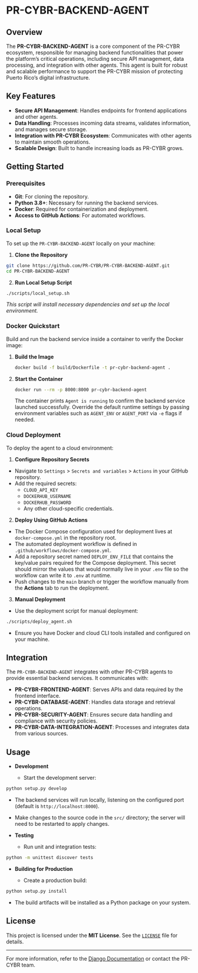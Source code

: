 <!--
Updates that need to be made:
1. 
-->

# PR-CYBR-BACKEND-AGENT

## Overview

The **PR-CYBR-BACKEND-AGENT** is a core component of the PR-CYBR ecosystem, responsible for managing backend functionalities that power the platform’s critical operations, including secure API management, data processing, and integration with other agents. This agent is built for robust and scalable performance to support the PR-CYBR mission of protecting Puerto Rico’s digital infrastructure.

## Key Features

- **Secure API Management**: Handles endpoints for frontend applications and other agents.
- **Data Handling**: Processes incoming data streams, validates information, and manages secure storage.
- **Integration with PR-CYBR Ecosystem**: Communicates with other agents to maintain smooth operations.
- **Scalable Design**: Built to handle increasing loads as PR-CYBR grows.

## Getting Started

### Prerequisites

- **Git**: For cloning the repository.
- **Python 3.8+**: Necessary for running the backend services.
- **Docker**: Required for containerization and deployment.
- **Access to GitHub Actions**: For automated workflows.

### Local Setup

To set up the `PR-CYBR-BACKEND-AGENT` locally on your machine:

1. **Clone the Repository**

```bash
git clone https://github.com/PR-CYBR/PR-CYBR-BACKEND-AGENT.git
cd PR-CYBR-BACKEND-AGENT
```

2. **Run Local Setup Script**

```bash
./scripts/local_setup.sh
```
_This script will install necessary dependencies and set up the local environment._

### Docker Quickstart

Build and run the backend service inside a container to verify the Docker image:

1. **Build the Image**

   ```bash
   docker build -f build/Dockerfile -t pr-cybr-backend-agent .
   ```

2. **Start the Container**

   ```bash
   docker run --rm -p 8000:8000 pr-cybr-backend-agent
   ```

   The container prints `Agent is running` to confirm the backend service launched successfully. Override the default runtime settings by passing environment variables such as `AGENT_ENV` or `AGENT_PORT` via `-e` flags if needed.

### Cloud Deployment

To deploy the agent to a cloud environment:

1. **Configure Repository Secrets**

- Navigate to `Settings` > `Secrets and variables` > `Actions` in your GitHub repository.
- Add the required secrets:
   - `CLOUD_API_KEY`
   - `DOCKERHUB_USERNAME`
   - `DOCKERHUB_PASSWORD`
   - Any other cloud-specific credentials.

2. **Deploy Using GitHub Actions**

- The Docker Compose configuration used for deployment lives at `docker-compose.yml` in the repository root.
- The automated deployment workflow is defined in `.github/workflows/docker-compose.yml`.
- Add a repository secret named `DEPLOY_ENV_FILE` that contains the key/value pairs required for the Compose deployment.
  This secret should mirror the values that would normally live in your `.env` file so the workflow can write it to `.env` at runtime.
- Push changes to the `main` branch or trigger the workflow manually from the **Actions** tab to run the deployment.

3. **Manual Deployment**

- Use the deployment script for manual deployment:

```bash
./scripts/deploy_agent.sh
```

- Ensure you have Docker and cloud CLI tools installed and configured on your machine.

## Integration

The `PR-CYBR-BACKEND-AGENT` integrates with other PR-CYBR agents to provide essential backend services. It communicates with:

- **PR-CYBR-FRONTEND-AGENT**: Serves APIs and data required by the frontend interface.
- **PR-CYBR-DATABASE-AGENT**: Handles data storage and retrieval operations.
- **PR-CYBR-SECURITY-AGENT**: Ensures secure data handling and compliance with security policies.
- **PR-CYBR-DATA-INTEGRATION-AGENT**: Processes and integrates data from various sources.

## Usage

- **Development**

  - Start the development server:

```bash
python setup.py develop
```

  - The backend services will run locally, listening on the configured port (default is `http://localhost:8000`).
  - Make changes to the source code in the `src/` directory; the server will need to be restarted to apply changes.

- **Testing**

  - Run unit and integration tests:

```bash
python -m unittest discover tests
```

- **Building for Production**

  - Create a production build:

```bash
python setup.py install
```

  - The build artifacts will be installed as a Python package on your system.

## License

This project is licensed under the **MIT License**. See the [`LICENSE`](LICENSE) file for details.

---

For more information, refer to the [Django Documentation](https://docs.djangoproject.com/en/stable/) or contact the PR-CYBR team.
